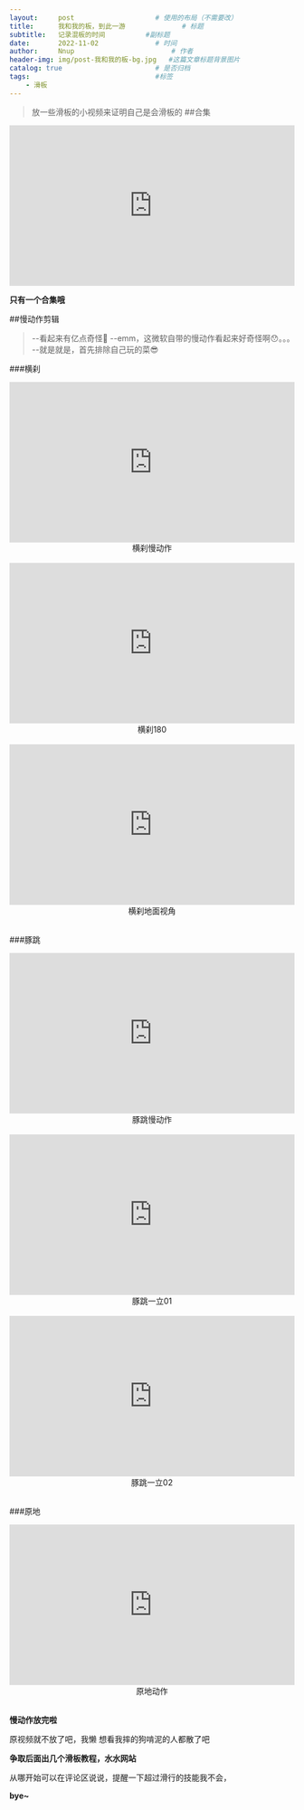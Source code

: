 ```yaml
---
layout:     post   				    # 使用的布局（不需要改）
title:      我和我的板，到此一游 				# 标题 
subtitle:   记录混板的时间          #副标题
date:       2022-11-02 				# 时间
author:     Nnup 						# 作者
header-img: img/post-我和我的板-bg.jpg 	#这篇文章标题背景图片
catalog: true 						# 是否归档
tags:								#标签
    - 滑板
---
```

>放一些滑板的小视频来证明自己是会滑板的
##合集
<!-- 滑板合集，post-我和我的版-合集 -->
<div style="width:100%;height:0px;position:relative;padding-bottom:56.327%;"><iframe src="https://streamja.com/embed/v674M" frameborder="0" width="100%" height="100%" allowfullscreen style="width:100%;height:100%;position:absolute;"></iframe></div>

**只有一个合集哦**

##慢动作剪辑

>--看起来有亿点奇怪🤔
>--emm，这微软自带的慢动作看起来好奇怪啊😯。。。
>--就是就是，首先排除自己玩的菜😎

###横刹

<!-- 横刹，post-我和我的板-横刹01 -->
<div style="width:100%;height:0px;position:relative;padding-bottom:56.327%;"><iframe src="https://streamja.com/embed/o7BnG" frameborder="0" width="100%" height="100%" allowfullscreen style="width:100%;height:100%;position:absolute;"></iframe></div>
<center>横刹慢动作</center>

</br>

<!-- 横刹180，post-我和我的板-横刹180 -->
<div style="width:100%;height:0px;position:relative;padding-bottom:56.327%;"><iframe src="https://streamja.com/embed/XWZp4" frameborder="0" width="100%" height="100%" allowfullscreen style="width:100%;height:100%;position:absolute;"></iframe></div>
<center>横刹180</center>

</br>

<!-- 横刹地面视角，post-我和我的板-横刹地面视角 -->
<div style="width:100%;height:0px;position:relative;padding-bottom:56.327%;"><iframe src="https://streamja.com/embed/AvjBW" frameborder="0" width="100%" height="100%" allowfullscreen style="width:100%;height:100%;position:absolute;"></iframe></div>
<center>横刹地面视角</center>

</br>

###豚跳

<!-- 豚跳慢动作，post-我和我的板-豚跳01 -->
<div style="width:100%;height:0px;position:relative;padding-bottom:56.327%;"><iframe src="https://streamja.com/embed/PVgAE" frameborder="0" width="100%" height="100%" allowfullscreen style="width:100%;height:100%;position:absolute;"></iframe></div>
<center>豚跳慢动作</center>

</br>

<!-- 豚跳一立01，post-我和我的板-豚跳一立01 -->
<div style="width:100%;height:0px;position:relative;padding-bottom:56.327%;"><iframe src="https://streamja.com/embed/5qNjN" frameborder="0" width="100%" height="100%" allowfullscreen style="width:100%;height:100%;position:absolute;"></iframe></div>
<center>豚跳一立01</center>

</br>

<!-- 豚跳一立02，post-我和我的板-豚跳一立02 -->
<div style="width:100%;height:0px;position:relative;padding-bottom:56.327%;"><iframe src="https://streamja.com/embed/11Vg2" frameborder="0" width="100%" height="100%" allowfullscreen style="width:100%;height:100%;position:absolute;"></iframe></div>
<center>豚跳一立02</center>

</br>

###原地
<!-- 原地动作，post-我和我的板-原地动作 -->
<div style="width:100%;height:0px;position:relative;padding-bottom:56.327%;"><iframe src="https://streamja.com/embed/OGJo7" frameborder="0" width="100%" height="100%" allowfullscreen style="width:100%;height:100%;position:absolute;"></iframe></div>
<center>原地动作</center>

</br>

**慢动作放完啦**

原视频就不放了吧，我懒
想看我摔的狗啃泥的人都散了吧

**争取后面出几个滑板教程，水水网站**

从哪开始可以在评论区说说，提醒一下超过滑行的技能我不会，

**bye~**